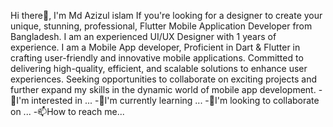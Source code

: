 Hi there👋, I'm Md Azizul islam If you're looking for a designer to create your unique, stunning, professional, Flutter Mobile Application Developer from Bangladesh. I am an experienced UI/UX Designer with 1 years of experience. I am a Mobile App developer, Proficient in Dart & Flutter in crafting user-friendly and innovative mobile applications. Committed to delivering high-quality, efficient, and scalable solutions to enhance user experiences. Seeking opportunities to collaborate on exciting projects and further expand my skills in the dynamic world of mobile app development. -👀I'm interested in ... -🌱I'm currently learning ... -💞️I'm looking to collaborate on ... -📫How to reach me...

